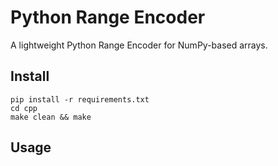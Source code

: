 # Python Range Encoder
A lightweight Python Range Encoder for NumPy-based arrays.
## Install
```
pip install -r requirements.txt
cd cpp
make clean && make
```
## Usage
